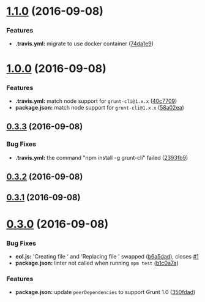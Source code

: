 <a name="1.1.0"></a>
# [1.1.0](https://github.com/psyrendust/grunt-eol/compare/v1.0.0...v1.1.0) (2016-09-08)


### Features

* **.travis.yml:** migrate to use docker container ([74da1e9](https://github.com/psyrendust/grunt-eol/commit/74da1e9))



<a name="1.0.0"></a>
# [1.0.0](https://github.com/psyrendust/grunt-eol/compare/v0.3.3...v1.0.0) (2016-09-08)


### Features

* **.travis.yml:** match node support for `grunt-cli@1.x.x` ([40c7709](https://github.com/psyrendust/grunt-eol/commit/40c7709))
* **package.json:** match node support for `grunt-cli@1.x.x` ([58a02ea](https://github.com/psyrendust/grunt-eol/commit/58a02ea))



<a name="0.3.3"></a>
## [0.3.3](https://github.com/psyrendust/grunt-eol/compare/v0.3.2...v0.3.3) (2016-09-08)


### Bug Fixes

* **.travis.yml:** the command "npm install -g grunt-cli" failed ([2393fb9](https://github.com/psyrendust/grunt-eol/commit/2393fb9))



<a name="0.3.2"></a>
## [0.3.2](https://github.com/psyrendust/grunt-eol/compare/v0.3.1...v0.3.2) (2016-09-08)



<a name="0.3.1"></a>
## [0.3.1](https://github.com/psyrendust/grunt-eol/compare/v0.3.0...v0.3.1) (2016-09-08)



<a name="0.3.0"></a>
# [0.3.0](https://github.com/psyrendust/grunt-eol/compare/0.2.0...v0.3.0) (2016-09-08)


### Bug Fixes

* **eol.js:** 'Creating file ' and 'Replacing file ' swapped ([b6a5dad](https://github.com/psyrendust/grunt-eol/commit/b6a5dad)), closes [#1](https://github.com/psyrendust/grunt-eol/issues/1)
* **package.json:** linter not called when running `npm test` ([b1c0a7a](https://github.com/psyrendust/grunt-eol/commit/b1c0a7a))


### Features

* **package.json:** update `peerDependencies` to support Grunt 1.0 ([350fdad](https://github.com/psyrendust/grunt-eol/commit/350fdad))



